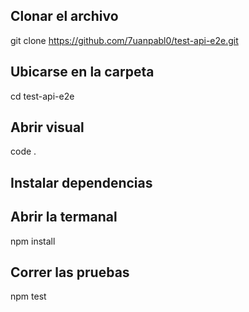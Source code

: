 ## Clonar el archivo 

git clone https://github.com/7uanpabl0/test-api-e2e.git

## Ubicarse en la carpeta

cd test-api-e2e

## Abrir visual

code .

## Instalar dependencias
## Abrir la termanal

npm install

## Correr las pruebas

npm test
